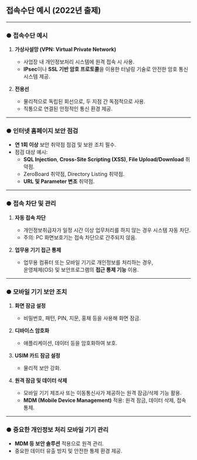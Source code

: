 ## 접속수단 예시 (2022년 출제)

---

### ● 접속수단 예시

1. **가상사설망 (VPN: Virtual Private Network)**  
   - 사업장 내 개인정보처리 시스템에 원격 접속 시 사용.  
   - **IPsec**이나 **SSL 기반 암호 프로토콜**을 이용한 터널링 기술로 안전한 암호 통신 시스템 제공.  

2. **전용선**  
   - 물리적으로 독립된 회선으로, 두 지점 간 독점적으로 사용.  
   - 직통으로 연결된 안정적인 통신 환경 제공.  

---

### ● 인터넷 홈페이지 보안 점검

- **연 1회 이상** 보안 취약점 점검 및 보완 조치 필수.  
- 점검 대상 예시:  
  - **SQL Injection**, **Cross-Site Scripting (XSS)**, **File Upload/Download** 취약점.  
  - ZeroBoard 취약점, Directory Listing 취약점.  
  - **URL 및 Parameter 변조** 취약점.  

---

### ● 접속 차단 및 관리

1. **자동 접속 차단**  
   - 개인정보취급자가 일정 시간 이상 업무처리를 하지 않는 경우 시스템 자동 차단.  
   - 주의: PC 화면보호기는 접속 차단으로 간주되지 않음.  

2. **업무용 기기 접근 통제**  
   - 업무용 컴퓨터 또는 모바일 기기로 개인정보를 처리하는 경우,  
     운영체제(OS) 및 보안프로그램의 **접근 통제 기능** 이용.  

---

### ● 모바일 기기 보안 조치

1. **화면 잠금 설정**  
   - 비밀번호, 패턴, PIN, 지문, 홍채 등을 사용해 화면 잠금.  

2. **디바이스 암호화**  
   - 애플리케이션, 데이터 등을 암호화하여 보호.  

3. **USIM 카드 잠금 설정**  
   - 물리적 보안 강화.  

4. **원격 잠금 및 데이터 삭제**  
   - 모바일 기기 제조사 또는 이동통신사가 제공하는 원격 잠금/삭제 기능 활용.  
   - **MDM (Mobile Device Management)** 적용: 원격 잠금, 데이터 삭제, 접속 통제.  

---

### ● 중요한 개인정보 처리 모바일 기기 관리

- **MDM 등 보안 솔루션** 적용으로 원격 관리.  
- 중요한 데이터 유출 방지 및 안전한 통제 환경 제공.
